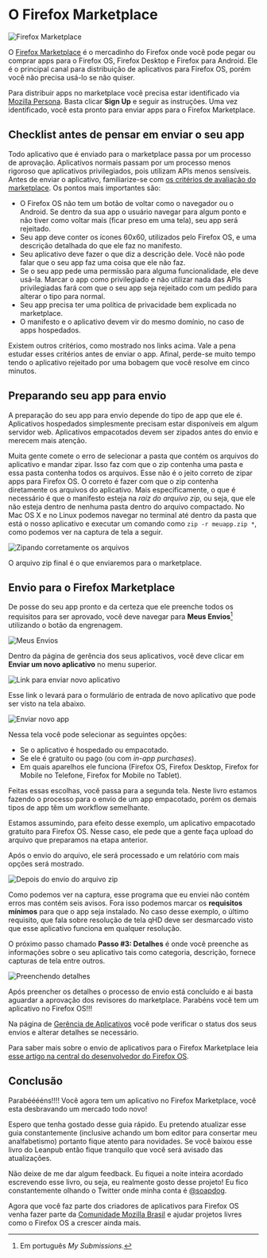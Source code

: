 # O Firefox Marketplace

![Firefox Marketplace](images/originals/marketplace.png)

O [Firefox Marketplace](http://marketplace.firefox.com) é o mercadinho do Firefox onde você pode pegar ou comprar apps para o Firefox OS, Firefox Desktop e Firefox para Android. Ele é o principal canal para distribuição de aplicativos para Firefox OS, porém você não precisa usá-lo se não quiser.

Para distribuir apps no marketplace você precisa estar identificado via [Mozilla Persona](https://login.persona.org/about). Basta clicar **Sign Up** e seguir as instruções. Uma vez identificado, você esta pronto para enviar apps para o Firefox Marketplace.

## Checklist antes de pensar em enviar o seu app

Todo aplicativo que é enviado para o marketplace passa por um processo de aprovação. Aplicativos normais passam por um processo menos rigoroso que aplicativos privilegiados, pois utilizam APIs menos sensíveis. Antes de enviar o aplicativo, familiarize-se com [os critérios de avaliação do marketplace](https://developer.mozilla.org/en-US/docs/Web/Apps/Publishing/Marketplace_review_criteria). Os pontos mais importantes são:

* O Firefox OS não tem um botão de voltar como o navegador ou o Android. Se dentro da sua app o usuário navegar para algum ponto e não tiver como voltar mais (ficar preso em uma tela), seu app será rejeitado.
* Seu app deve conter os ícones 60x60, utilizados pelo Firefox OS, e uma descrição detalhada do que ele faz no manifesto.
* Seu aplicativo deve fazer o que diz a descrição dele. Você não pode falar que o seu app faz uma coisa que ele não faz.
* Se o seu app pede uma permissão para alguma funcionalidade, ele deve usá-la. Marcar o app como privilegiado e não utilizar nada das APIs privilegiadas fará com que o seu app seja rejeitado com um pedido para alterar o tipo para normal.
* Seu app precisa ter uma política de privacidade bem explicada no marketplace.
* O manifesto e o aplicativo devem vir do mesmo domínio, no caso de apps hospedados.

Existem outros critérios, como mostrado nos links acima. Vale a pena estudar esses critérios antes de enviar o app. Afinal, perde-se muito tempo tendo o aplicativo rejeitado por uma bobagem que você resolve em cinco minutos.

## Preparando seu app para envio

A preparação do seu app para envio depende do tipo de app que ele é. Aplicativos hospedados simplesmente precisam estar disponíveis em algum servidor web. Aplicativos empacotados devem ser zipados antes do envio e merecem mais atenção.

Muita gente comete o erro de selecionar a pasta que contém os arquivos do aplicativo e mandar zipar. Isso faz com que o zip contenha uma pasta e essa pasta contenha todos os arquivos. Esse não é o jeito correto de zipar apps para Firefox OS. O correto é fazer com que o zip contenha diretamente os arquivos do aplicativo. Mais especificamente, o que é necessário é que o manifesto esteja na *raiz do arquivo zip*, ou seja, que ele não esteja dentro de nenhuma pasta dentro do arquivo compactado. No Mac OS X e no Linux podemos navegar no terminal até dentro da pasta que está o nosso aplicativo e executar um comando como `zip -r meuapp.zip *`, como podemos ver na captura de tela a seguir.

![Zipando corretamente os arquivos](images/originals/marketplace-preparing-packaged-app.png)

O arquivo zip final é o que enviaremos para o marketplace.

## Envio para o Firefox Marketplace

De posse do seu app pronto e da certeza que ele preenche todos os requisitos para ser aprovado, você deve navegar para **Meus Envios**[^meus-envios] utilizando o botão da engrenagem.

![Meus Envios](images/originals/marketplace-my-submissions.png)

Dentro da página de gerência dos seus aplicativos, você deve clicar em **Enviar um novo aplicativo** no menu superior.

![Link para enviar novo aplicativo](images/originals/marketplace-new-app.png)

Esse link o levará para o formulário de entrada de novo aplicativo que pode ser visto na tela abaixo.

![Enviar novo app](images/originals/marketplace-step-1.png)

Nessa tela você pode selecionar as seguintes opções:

* Se o aplicativo é hospedado ou empacotado.
* Se ele é gratuito ou pago (ou com *in-app purchases*).
* Em quais aparelhos ele funciona (Firefox OS, Firefox Desktop, Firefox for Mobile no Telefone, Firefox for Mobile no Tablet).

Feitas essas escolhas, você passa para a segunda tela. Neste livro estamos fazendo o processo para o envio de um app empacotado, porém os demais tipos de app têm um workflow semelhante.

Estamos assumindo, para efeito desse exemplo, um aplicativo empacotado gratuito para Firefox OS. Nesse caso, ele pede que a gente faça upload do arquivo que preparamos na etapa anterior.

[^meus-envios]: Em português *My Submissions*.

Após o envio do arquivo, ele será processado e um relatório com mais opções será mostrado.

![Depois do envio do arquivo zip](images/originals/marketplace-step-1_5.png)

Como podemos ver na captura, esse programa que eu enviei não contém erros mas contém seis avisos. Fora isso podemos marcar os **requisitos mínimos** para que o app seja instalado. No caso desse exemplo, o último requisito, que fala sobre resolução de tela qHD deve ser desmarcado visto que esse aplicativo funciona em qualquer resolução.

O próximo passo chamado **Passo #3: Detalhes** é onde você preenche as informações sobre o seu aplicativo tais como categoria, descrição, fornece capturas de tela entre outros.

![Preenchendo detalhes](images/originals/marketplace-step-3.png)

Após preencher os detalhes o processo de envio está concluído e ai basta aguardar a aprovação dos revisores do marketplace. Parabéns você tem um aplicativo no Firefox OS!!!

Na página de [Gerência de Aplicativos](https://marketplace.firefox.com/developers/submissions) você pode verificar o status dos seus envios e alterar detalhes se necessário.

Para saber mais sobre o envio de aplicativos para o Firefox Marketplace leia [esse artigo na central do desenvolvedor do Firefox OS](https://marketplace.firefox.com/developers/docs/submission).

## Conclusão

Parabééééns!!!! Você agora tem um aplicativo no Firefox Marketplace, você esta desbravando um mercado todo novo! 

Espero que tenha gostado desse guia rápido. Eu pretendo atualizar esse guia constantemente (inclusive achando um bom editor para consertar meu analfabetismo) portanto fique atento para novidades. Se você baixou esse livro do Leanpub então fique tranquilo que você será avisado das atualizações.

Não deixe de me dar algum feedback. Eu fiquei a noite inteira acordado escrevendo esse livro, ou seja, eu realmente gosto desse projeto! Eu fico constantemente olhando o Twitter onde minha conta é [@soapdog](http://twitter.com/soapdog).

Agora que você faz parte dos criadores de aplicativos para Firefox OS venha fazer parte da [Comunidade Mozilla Brasil](http://mozillabrasil.org.br) e ajudar projetos livres como o Firefox OS a crescer ainda mais.
